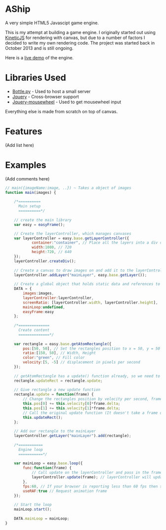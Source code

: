# AShip
A very simple HTML5 Javascipt game engine.

This is my attempt at building a game engine. I originally started out using 
<a href="https://github.com/ericdrowell/KineticJS/">KineticJS</a> for rendering with canvas, but due to a number of factors I decided to write my own rendering code. The project was started back in October 2013 and is still ongoing.

Here is a <a href="http://maddix.github.io/AShip/">live demo</a> of the engine.

# Libraries Used

- <a href="https://github.com/bottlepy/bottle">Bottle.py</a> - Used to host a small server
- <a href="http://jquery.com">Jquery</a> - Cross-browser support
- <a href="https://github.com/jquery/jquery-mousewheel/">Jquery-mousewheel</a> - Used to get mousewheel input

Everything else is made from scratch on top of canvas.

# Features

(Add list here)

# Examples

(Add comments here)

```javascript
// main({imageName:image, ..}) ~ Takes a object of images
function main(images) {
  
  	/*==========
	  Main setup
	  ==========*/
  
	// create the main library
	var easy = easyFrame();

	// Create the layerController, which manages canvases
	var layerController = easy.base.getLayerController({
			container:"container", // Place all the layers into a div called 'container'
			width:1080, // 720
			height:720, // 640
	});
	layerController.createDiv();
	
	// Create a canvas to draw images on and add it to the layerController
	layerController.addLayer("mainLayer", easy.base.getLayer());
	
	// Create a global object that holds static data and references to other important objects
	DATA = {
		images:images,
		layerController:layerController,
		screenRatio: [layerController.width, layerController.height],
		mainLoop:undefined,
		easyFrame:easy
	};
	
	/*==============
	  Create content
	  ==============*/
	
	var rectangle = easy.base.getAtomRectangle({
		pos:[50, 50], // Set the rectangles position to x = 50, y = 50
		ratio:[150, 50], // Width, Height
		color:"green", // Fill color
		velocity:[5, -5] // displacement in pixels per second
	});
	
	// getAtomRectangle has a update() function already, so we need to preserve it
	rectangle.updateRect = rectangle.update;
	
	// Give rectangle a new update function
	rectangle.update = function(frame) {
		// Change the rectangles position by velocity per second, frame.delta makes sure that the movement is smooth 
		this.pos[0] += this.velocity[0]*frame.delta;
		this.pos[1] += this.velocity[1]*frame.delta;
		// Call the original update function (It doesn't take a frame object)
		this.updateRect();
	};
	
	// Add our rectangle to the mainLayer
	layerController.getLayer("mainLayer").add(rectangle);
	
	/*===========
	  Engine loop
	  ===========*/
	
	var mainLoop = easy.base.loop({
		func:function(frame) {
			// Call update on the layerController and pass in the frame object
			layerController.update(frame); // layerController will update everything in its object list and so on
		}, 
		fps:60, // If your browser is reporting less than 60 fps then set fps to 80 (Such is the case with opera)
		useRAF:true // Request animation frame
	});
	
	// Start the loop
	mainLoop.start();
	
	DATA.mainLoop = mainLoop;
}
```
